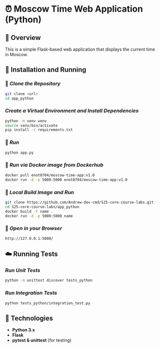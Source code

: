 # ⏰ Moscow Time Web Application (Python)

## 📌 Overview
This is a simple Flask-based web application that displays the current time in Moscow.

## 🚀 Installation and Running

### 🤡 *Clone the Repository*

```bash
git clone <url>
cd app_python
```

###  *Create a Virtual Environment and Install Dependencies*

```bash
python -m venv venv
source venv/bin/activate
pip install -r requirements.txt
```

### 🏃 *Run*

```bash
python app.py
```

### 🐳 *Run via Docker image from Dockerhub*

```bash
docker pull enot0704/moscow-time-app:v1.0
docker run -d -p 5000:5000 enot0704/moscow-time-app:v1.0
```

### 🐳 *Local Build Image and Run*

```bash
git clone https://github.com/Andrew-dev-cmd/S25-core-course-labs.git
cd S25-core-course-labs/app_python
docker build -t name .
docker run -d -p 5000:5000 name
```

### 📖 *Open in your Browser*

`http://127.0.0.1:5000/`

## ☁️ Running Tests

### *Run Unit Tests*

```bash
python -m unittest discover tests_python
```

### *Run Integration Tests*

```bash
python tests_python/integration_test.py
```

## 📱 Technologies

- **Python 3.x**
- **Flask**
- **pytest & unittest** (for testing)